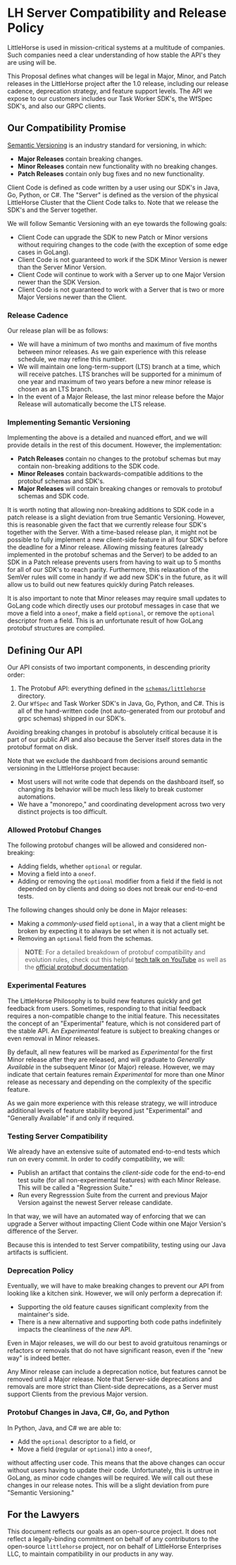 # LH Server Compatibility and Release Policy

LittleHorse is used in mission-critical systems at a multitude of companies. Such companies need a clear understanding of how stable the API's they are using will be.

This Proposal defines what changes will be legal in Major, Minor, and Patch releases in the LittleHorse project after the 1.0 release, including our release cadence, deprecation strategy, and feature support levels. The API we expose to our customers includes our Task Worker SDK's, the WfSpec SDK's, and also our GRPC clients.

## Our Compatibility Promise

[Semantic Versioning](https://semver.org) is an industry standard for versioning, in which:

* **Major Releases** contain breaking changes.
* **Minor Releases** contain new functionality with no breaking changes.
* **Patch Releases** contain only bug fixes and no new functionality.

Client Code is defined as code written by a user using our SDK's in Java, Go, Python, or C#. The "Server" is defined as the version of the physical LittleHorse Cluster that the Client Code talks to. Note that we release the SDK's and the Server together.

We will follow Semantic Versioning with an eye towards the following goals:

* Client Code can upgrade the SDK to new Patch or Minor versions without requiring changes to the code (with the exception of some edge cases in GoLang).
* Client Code is not guaranteed to work if the SDK Minor Version is newer than the Server Minor Version.
* Client Code will continue to work with a Server up to one Major Version newer than the SDK Version.
* Client Code is not guaranteed to work with a Server that is two or more Major Versions newer than the Client.

### Release Cadence

Our release plan will be as follows:
* We will have a minimum of two months and maximum of five months between minor releases. As we gain experience with this release schedule, we may refine this number.
* We will maintain one long-term-support (LTS) branch at a time, which will receive patches. LTS branches will be supported for a minimum of one year and maximum of two years before a new minor release is chosen as an LTS branch.
* In the event of a Major Release, the last minor release before the Major Release will automatically become the LTS release.

### Implementing Semantic Versioning

Implementing the above is a detailed and nuanced effort, and we will provide details in the rest of this document. However, the implementation:

* **Patch Releases** contain no changes to the protobuf schemas but may contain non-breaking additions to the SDK code.
* **Minor Releases** contain backwards-compatible additions to the protobuf schemas and SDK's.
* **Major Releases** will contain breaking changes or removals to protobuf schemas and SDK code.

It is worth noting that allowing non-breaking additions to SDK code in a patch release is a slight deviation from true Semantic Versioning. However, this is reasonable given the fact that we currently release four SDK's together with the Server. With a time-based release plan, it might not be possible to fully implement a new client-side feature in all four SDK's before the deadline for a Minor release. Allowing missing features (already implemented in the protobuf schemas and the Server) to be added to an SDK in a Patch release prevents users from having to wait up to 5 months for all of our SDK's to reach parity. Furthermore, this relaxation of the SemVer rules will come in handy if we add new SDK's in the future, as it will allow us to build out new features quickly during Patch releases.

It is also important to note that Minor releases may require small updates to GoLang code which directly uses our protobuf messages in case that we move a field into a `oneof`, make a field `optional`, or remove the `optional` descriptor from a field. This is an unfortunate result of how GoLang protobuf structures are compiled.

## Defining Our API

Our API consists of two important components, in descending priority order:

1. The Protobuf API: everything defined in the [`schemas/littlehorse`](https://github.com/littlehorse-enterprises/littlehorse/tree/master/schemas/littlehorse) directory.
2. Our `WfSpec` and Task Worker SDK's in Java, Go, Python, and C#. This is all of the hand-written code (not auto-generated from our protobuf and grpc schemas) shipped in our SDK's.

Avoiding breaking changes in protobuf is absolutely critical because it is part of our public API and also because the Server itself stores data in the protobuf format on disk.

Note that we exclude the dashboard from decisions around semantic versioning in the LittleHorse project because:

* Most users will not write code that depends on the dashboard itself, so changing its behavior will be much less likely to break customer automations.
* We have a "monorepo," and coordinating development across two very distinct projects is too difficult.

### Allowed Protobuf Changes

The following protobuf changes will be allowed and considered non-breaking:

* Adding fields, whether `optional` or regular.
* Moving a field into a `oneof`.
* Adding or removing the `optional` modifier from a field if the field is not depended on by clients and doing so does not break our end-to-end tests.

The following changes should only be done in Major releases:

* Making a _commonly-used_ field `optional`, in a way that a client might be broken by expecting it to always be set when it is not actually set.
* Removing an `optional` field from the schemas.

> __NOTE__: For a detailed breakdown of protobuf compatibility and evolution rules, check out this helpful [tech talk on YouTube](https://www.youtube.com/watch?v=Z0NM62ZeNN4) as well as the [official protobuf documentation](https://protobuf.dev/programming-guides/proto3/#updating).

### Experimental Features

The LittleHorse Philosophy is to build new features quickly and get feedback from users. Sometimes, responding to that initial feedback requires a non-compatible change to the initial feature. This necessitates the concept of an "Experimental" feature, which is not considered part of the stable API. An _Experimental_ feature is subject to breaking changes or even removal in Minor releases.

By default, all new features will be marked as _Experimental_ for the first Minor release after they are released, and will graduate to _Generally Available_ in the subsequent Minor (or Major) release. However, we may indicate that certain features remain _Experimental_ for more than one Minor release as necessary and depending on the complexity of the specific feature.

As we gain more experience with this release strategy, we will introduce additional levels of feature stability beyond just "Experimental" and "Generally Available" if and only if required.

### Testing Server Compatibility

We already have an extensive suite of automated end-to-end tests which run on every commit. In order to codify compatibility, we will:

* Publish an artifact that contains the _client-side_ code for the end-to-end test suite (for all non-experimental features) with each Minor Release. This will be called a "Regression Suite."
* Run every Regresssion Suite from the current and previous Major Version against the newest Server release candidate.

In that way, we will have an automated way of enforcing that we can upgrade a Server without impacting Client Code within one Major Version's difference of the Server.

Because this is intended to test Server compatibility, testing using our Java artifacts is sufficient. 

### Deprecation Policy

Eventually, we will have to make breaking changes to prevent our API from looking like a kitchen sink. However, we will only perform a deprecation if:

* Supporting the old feature causes significant complexity from the maintainer's side.
* There is a new alternative and supporting both code paths indefinitely impacts the cleanliness of the _new_ API.

Even in Major releases, we will do our best to avoid gratuitous renamings or refactors or removals that do not have significant reason, even if the "new way" is indeed better.

Any Minor release can include a deprecation notice, but features cannot be removed until a Major release. Note that Server-side deprecations and removals are more strict than Client-side deprecations, as a Server must support Clients from the previous Major version.

### Protobuf Changes in Java, C#, Go, and Python

In Python, Java, and C# we are able to:
* Add the `optional` descriptor to a field, or
* Move a field (regular or `optional`) into a `oneof`,

without affecting user code. This means that the above changes can occur without users having to update their code. Unfortunately, this is untrue in GoLang, as minor code changes will be required. We will call out these changes in our release notes. This will be a slight deviation from pure "Semantic Versioning."

## For the Lawyers

This document reflects our goals as an open-source project. It does not reflect a legally-binding commitment on behalf of any contributors to the open-source `littlehorse` project, nor on behalf of LittleHorse Enterprises LLC, to maintain compatibility in our products in any way.
